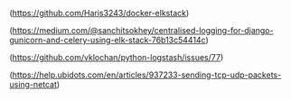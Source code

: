 (https://github.com/Haris3243/docker-elkstack)

(https://medium.com/@sanchitsokhey/centralised-logging-for-django-gunicorn-and-celery-using-elk-stack-76b13c54414c)

(https://github.com/vklochan/python-logstash/issues/77)

(https://help.ubidots.com/en/articles/937233-sending-tcp-udp-packets-using-netcat)